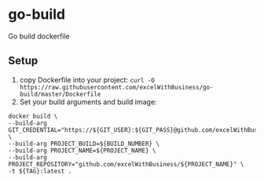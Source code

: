 # go-build

Go build dockerfile

## Setup
1. copy Dockerfile into your project: `curl -O https://raw.githubusercontent.com/excelWithBusiness/go-build/master/Dockerfile`
2. Set your build arguments and build image:
```
docker build \
--build-arg GIT_CREDENTIAL="https://${GIT_USER}:${GIT_PASS}@github.com/excelWithBusiness/" \
--build-arg PROJECT_BUILD=${BUILD_NUMBER} \
--build-arg PROJECT_NAME=${PROJECT_NAME} \
--build-arg PROJECT_REPOSITORY="github.com/excelWithBusiness/${PROJECT_NAME}" \
-t ${TAG}:latest .
```
